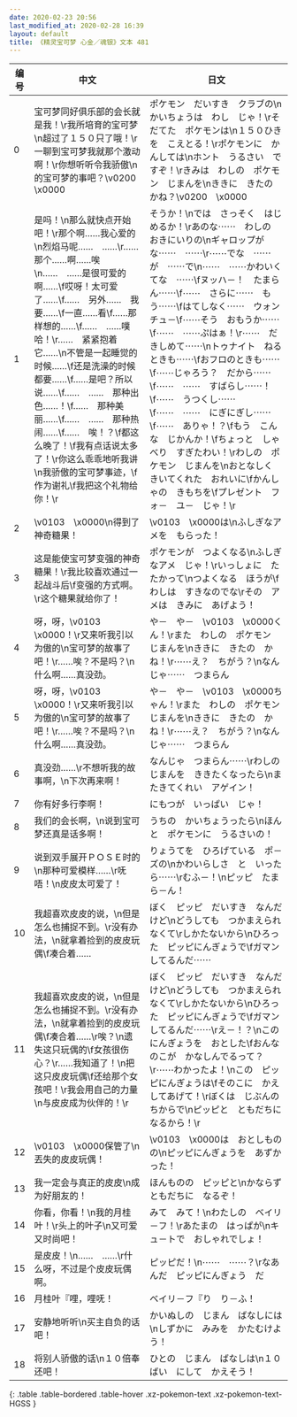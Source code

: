 ```yaml
---
date: 2020-02-23 20:56
last_modified_at: 2020-02-28 16:39
layout: default
title: 《精灵宝可梦 心金／魂银》文本 481
---
```

| 编号 | 中文 | 日文 |
| ---- | ---- | ---- |
| 0 | 宝可梦同好俱乐部的会长就是我！\r我所培育的宝可梦\n超过了１５０只了哦！\r一聊到宝可梦我就那个激动啊！\r你想听听令我骄傲\n的宝可梦的事吧？\v0200　\x0000 | ポケモン　だいすき　クラブの\nかいちょうは　わし　じゃ！\rそだてた　ポケモンは\n１５０ひきを　こえとる！\rポケモンに　かんしては\nホント　うるさい　ですぞ！\rきみは　わしの　ポケモン　じまんを\nききに　きたの　かね？\v0200　\x0000 |
| 1 | 是吗！\n那么就快点开始吧！\r那个啊……我心爱的\n烈焰马呢……　……\r……那个……啊……唉\n……　……是很可爱的啊……\f哎呀！太可爱了……\f……　另外……　我要……\f一直……看\f……那样想的……\f……　……噗哈！\r……　紧紧抱着它……\n不管是一起睡觉的时候……\f还是洗澡的时候都要……\f……是吧？所以说……\f……　……　那种出色……！\f……　那种美丽……\f……　……　那种热闹……\f……　唉！？\f都这么晚了！\f我有点话说太多了！\r你这么乖乖地听我讲\n我骄傲的宝可梦事迹，\f作为谢礼\f我把这个礼物给你！\r | そうか！\nでは　さっそく　はじめるか！\rあのな⋯⋯　わしの　おきにいりの\nギャロップがな⋯⋯　⋯⋯\r⋯⋯でな　⋯⋯が　⋯⋯で\n⋯⋯　⋯⋯かわいくてな　⋯⋯\fヌッハ－！　たまらん⋯⋯\f⋯⋯　さらに⋯⋯　もう⋯⋯\fはてしなく⋯⋯　ウォンチュ－\f⋯⋯そう　おもうか⋯⋯\f⋯⋯　⋯⋯ぷはぁ！\r⋯⋯　だきしめて⋯⋯\nトゥナイト　ねるときも⋯⋯\fおフロのときも⋯⋯\f⋯⋯じゃろう？　だから⋯⋯\f⋯⋯　⋯⋯　すばらし⋯⋯！\f⋯⋯　うつくし⋯⋯\f⋯⋯　⋯⋯　にぎにぎし⋯⋯\f⋯⋯　ありゃ！？\fもう　こんな　じかんか！\fちょっと　しゃべり　すぎたわい！\rわしの　ポケモン　じまんを\nおとなしく　きいてくれた　おれいに\fかんしゃの　きもちを\fプレゼント　フォ－　ユ－　じゃ！\r |
| 2 | \v0103　\x0000\n得到了神奇糖果！ | \v0103　\x0000は\nふしぎなアメを　もらった！ |
| 3 | 这是能使宝可梦变强的神奇糖果！\r我比较喜欢通过一起战斗后\f变强的方式啊。\r这个糖果就给你了！ | ポケモンが　つよくなる\nふしぎなアメ　じゃ！\rいっしょに　たたかって\nつよくなる　ほうが\fわしは　すきなのでな\rその　アメは　きみに　あげよう！ |
| 4 | 呀，呀，\v0103　\x0000！\r又来听我引以为傲的\n宝可梦的故事了吧！\r……唉？不是吗？\n什么啊……真没劲。 | や－　や－　\v0103　\x0000くん！\rまた　わしの　ポケモン　じまんを\nききに　きたの　かね！\r⋯⋯え？　ちがう？\nなんじゃ⋯⋯　つまらん |
| 5 | 呀，呀，\v0103　\x0000！\r又来听我引以为傲的\n宝可梦的故事了吧！\r……唉？不是吗？\n什么啊……真没劲。 | や－　や－　\v0103　\x0000ちゃん！\rまた　わしの　ポケモン　じまんを\nききに　きたの　かね！\r⋯⋯え？　ちがう？\nなんじゃ⋯⋯　つまらん |
| 6 | 真没劲……\r不想听我的故事啊，\n下次再来啊！ | なんじゃ　つまらん⋯⋯\rわしの　じまんを　ききたくなったら\nまたきてくれい　アゲイン！ |
| 7 | 你有好多行李啊！ | にもつが　いっぱい　じゃ！ |
| 8 | 我们的会长啊，\n说到宝可梦还真是话多啊！ | うちの　かいちょうったら\nほんと　ポケモンに　うるさいの！ |
| 9 | 说到双手展开ＰＯＳＥ时的\n那种可爱模样……\r呒唔！\n皮皮太可爱了！ | りょうてを　ひろげている　ポ－ズの\nかわいらしさ　と　いったら⋯⋯\rむふ－！\nピッピ　たまら－ん！ |
| 10 | 我超喜欢皮皮的说，\n但是怎么也捕捉不到。\r没有办法，\n就拿着捡到的皮皮玩偶\f凑合着…… | ぼく　ピッピ　だいすき　なんだけど\nどうしても　つかまえられなくて\rしかたないから\nひろった　ピッピにんぎょうで\fガマン　してるんだ⋯⋯ |
| 11 | 我超喜欢皮皮的说，\n但是怎么也捕捉不到。\r没有办法，\n就拿着捡到的皮皮玩偶\f凑合着……\r唉？\n遗失这只玩偶的\f女孩很伤心？\r……我知道了！\n把这只皮皮玩偶\f还给那个女孩吧！\r我会用自己的力量\n与皮皮成为伙伴的！\r | ぼく　ピッピ　だいすき　なんだけど\nどうしても　つかまえられなくて\rしかたないから\nひろった　ピッピにんぎょうで\fガマン　してるんだ⋯⋯\rえ－！？\nこの　にんぎょうを　おとした\fおんなのこが　かなしんでるって？\r⋯⋯わかったよ！\nこの　ピッピにんぎょうは\fそのこに　かえしてあげて！\rぼくは　じぶんの　ちからで\nピッピと　ともだちに　なるから！\r |
| 12 | \v0103　\x0000保管了\n丟失的皮皮玩偶！ | \v0103　\x0000は　おとしもの　の\nピッピにんぎょうを　あずかった！ |
| 13 | 我一定会与真正的皮皮\n成为好朋友的！ | ほんものの　ピッピと\nかならず　ともだちに　なるぞ！ |
| 14 | 你看，你看！\n我的月桂叶！\r头上的叶子\n又可爱又时尚吧！ | みて　みて！\nわたしの　ベイリ－フ！\rあたまの　はっぱが\nキュ－トで　おしゃれでしょ！ |
| 15 | 是皮皮！\n……　……\r什么呀，不过是个皮皮玩偶啊。 | ピッピだ！\n⋯⋯　⋯⋯？\rなあんだ　ピッピにんぎょう　だ |
| 16 | 月桂叶『哩，哩呒！ | ベイリ－フ『り　り－ふ！ |
| 17 | 安静地听听\n买主自负的话吧！ | かいぬしの　じまん　ばなしには\nしずかに　みみを　かたむけよう！ |
| 18 | 将别人骄傲的话\n１０倍奉还吧！ | ひとの　じまん　ばなしは\n１０ばい　にして　かえそう！ |
{: .table .table-bordered .table-hover .xz-pokemon-text .xz-pokemon-text-HGSS }